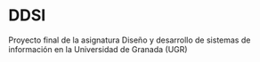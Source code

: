 # DDSI
Proyecto final de la asignatura Diseño y desarrollo de sistemas de información en la Universidad de Granada (UGR) 
